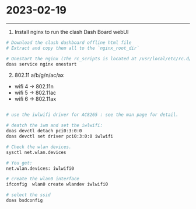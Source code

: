 # 2023-02-19
---

1. Install nginx to run the clash Dash Board webUI

```bash
# Download the clash dashboard offline html file
# Extract and copy them all to the `nginx_root_dir`

# Onestart the nginx (The rc_scripts is located at /usr/local/etc/rc.d/)
doas service nginx onestart

```

2. 802.11 a/b/g/n/ac/ax
- wifi 4 -> 802.11n
- wifi 5 -> 802.11ac
- wifi 6 -> 802.11ax

```bash

# use the iwlwifi driver for AC8265 : see the man page for detail.

# deatch the iwm and set the iwlwifi:
doas devctl detach pci0:3:0:0
doas devctl set driver pci0:3:0:0 iwlwifi

# Check the wlan devices.
sysctl net.wlan.devices                     

# You get:
net.wlan.devices: iwlwifi0

# create the wlan0 interface
ifconfig  wlan0 create wlandev iwlwifi0

# select the ssid 
doas bsdconfig 


```

